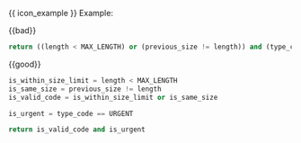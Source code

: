 <tip-box>

{{ icon_example }} Example: 

{{bad}}
```python
return ((length < MAX_LENGTH) or (previous_size != length)) and (type_code == URGENT)
```

{{good}}
```python
is_within_size_limit = length < MAX_LENGTH
is_same_size = previous_size != length
is_valid_code = is_within_size_limit or is_same_size

is_urgent = type_code == URGENT

return is_valid_code and is_urgent
```

</tip-box>